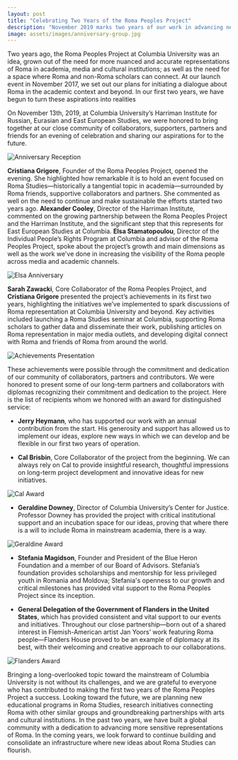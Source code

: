 ```yaml
---
layout: post
title: "Celebrating Two Years of the Roma Peoples Project"
description: "November 2019 marks two years of our work in advancing new narratives for a global Roma people" 
image: assets/images/anniversary-group.jpg
---
```


Two years ago, the Roma Peoples Project at Columbia University was an idea, grown out of the need for more nuanced and accurate representations of Roma in academia, media and cultural institutions; as well as the need for a space where Roma and non-Roma scholars can connect. At our launch event in November 2017, we set out our plans for initiating a dialogue about Roma in the academic context and beyond. In our first two years, we have begun to turn these aspirations into realities

On November 13th, 2019, at Columbia University’s Harriman Institute for Russian, Eurasian and East European Studies, we were honored to bring together at our close community of collaborators, supporters, partners and friends for an evening of celebration and sharing our aspirations for to the future.

![Anniversary Reception]({{site.baseurl}}/assets/images/anniversary-reception.jpg)

**Cristiana Grigore**, Founder of the Roma Peoples Project, opened the evening. She highlighted how remarkable it is to hold an event focused on Roma Studies—historically a tangential topic in academia—surrounded by Roma friends, supportive collaborators and partners. She commented as well on the need to continue and make sustainable the efforts started two years ago. **Alexander Cooley**, Director of the Harriman Institute, commented on the growing partnership between the Roma Peoples Project and the Harriman Institute, and the significant step that this represents for East European Studies at Columbia. **Elsa Stamatopoulou**, Director of the Individual People’s Rights Program at Columbia and advisor of the Roma Peoples Project, spoke about the project’s growth and main dimensions as well as the work we've done in increasing the visibility of the Roma people across media and academic channels. 

![Elsa Anniversary]({{site.baseurl}}/assets/images/elsa-anniversary.jpg)

**Sarah Zawacki**, Core Collaborator of the Roma Peoples Project, and **Cristiana Grigore** presented the project’s achievements in its first two years, highlighting the initiatives we’ve implemented to spark discussions of Roma representation at Columbia University and beyond. Key activities included launching a Roma Studies seminar at Columbia, supporting Roma scholars to gather data and disseminate their work, publishing articles on Roma representation in major media outlets, and developing digital connect with Roma and friends of Roma from around the world.

![Achievements Presentation]({{site.baseurl}}/assets/images/achievements-presentation.jpg)

These achievements were possible through the commitment and dedication of our community of collaborators, partners and contributors. We were honored to present some of our long-term partners and collaborators with diplomas recognizing their commitment and dedication to the project. Here is the list of recipients whom we honored with an award for distinguished service:

- **Jerry Heymann**, who has supported our work with an annual contribution from the start. His generosity and support has allowed us to  implement our ideas, explore new ways in which we can develop and be flexible in our first two years of operation.

- **Cal Brisbin**, Core Collaborator of the project from the beginning. We can always rely on Cal to provide insightful research, thoughtful impressions on long-term project development and innovative ideas for new initiatives. 

![Cal Award]({{site.baseurl}}/assets/images/cal-award.jpg)

- **Geraldine Downey**, Director of Columbia University’s Center for Justice. Professor Downey has provided the project with critical institutional support and an incubation space for our ideas, proving that where there is a will to include Roma in mainstream academia, there is a way.

![Geraldine Award]({{site.baseurl}}/assets/images/geraldine-award.jpg)

- **Stefania Magidson**, Founder and President of the Blue Heron Foundation and a member of our Board of Advisors. Stefania’s foundation provides scholarships and mentorship for less privileged youth in Romania and Moldova; Stefania's openness to our growth and critical milestones has provided vital support to the Roma Peoples Project since its inception.

- **General Delegation of the Government of Flanders in the United States**, which has provided consistent and vital support to our events and initiatives. Throughout our close partnership—born out of a shared interest in Flemish-American artist Jan Yoors’ work featuring Roma people—Flanders House proved to be an example of diplomacy at its best, with their welcoming and creative approach to our collaborations.

![Flanders Award]({{site.baseurl}}/assets/images/flanders-award.jpg)

Bringing a long-overlooked topic toward the mainstream of Columbia University is not without its challenges, and we are grateful to everyone who has contributed to making the first two years of the Roma Peoples Project a success. Looking toward the future, we are planning new educational programs in Roma Studies, research initiatives connecting Roma with other similar groups and groundbreaking partnerships with arts and cultural institutions. In the past two years, we have built a global community with a dedication to advancing more sensitive representations of Roma. In the coming years, we look forward to continue building and consolidate an infrastructure where new ideas about Roma Studies can flourish. 
